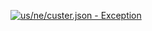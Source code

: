 [![us/ne/custer.json - Exception](https://img.shields.io/badge/us/ne/custer.json-Exception-red)](https://github.com/openaddresses/openaddresses/tree/master/sources/us/ne/custer.json)